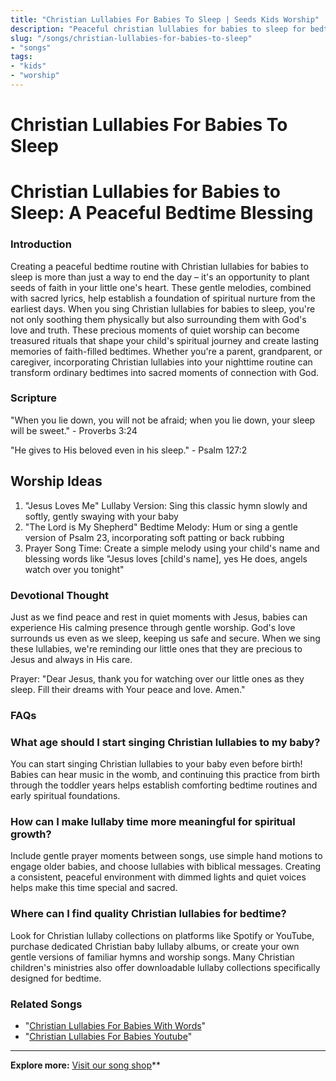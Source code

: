 ```yaml
---
title: "Christian Lullabies For Babies To Sleep | Seeds Kids Worship"
description: "Peaceful christian lullabies for babies to sleep for bedtime and quiet moments. Christian music to comfort and nurture young children's faith."
slug: "/songs/christian-lullabies-for-babies-to-sleep"
- "songs"
tags:
- "kids"
- "worship"
---
```


# Christian Lullabies For Babies To Sleep

# Christian Lullabies for Babies to Sleep: A Peaceful Bedtime Blessing

### Introduction
Creating a peaceful bedtime routine with Christian lullabies for babies to sleep is more than just a way to end the day – it's an opportunity to plant seeds of faith in your little one's heart. These gentle melodies, combined with sacred lyrics, help establish a foundation of spiritual nurture from the earliest days. When you sing Christian lullabies for babies to sleep, you're not only soothing them physically but also surrounding them with God's love and truth. These precious moments of quiet worship can become treasured rituals that shape your child's spiritual journey and create lasting memories of faith-filled bedtimes. Whether you're a parent, grandparent, or caregiver, incorporating Christian lullabies into your nighttime routine can transform ordinary bedtimes into sacred moments of connection with God.

### Scripture
"When you lie down, you will not be afraid; when you lie down, your sleep will be sweet." - Proverbs 3:24

"He gives to His beloved even in his sleep." - Psalm 127:2

## Worship Ideas
1. "Jesus Loves Me" Lullaby Version: Sing this classic hymn slowly and softly, gently swaying with your baby
2. "The Lord is My Shepherd" Bedtime Melody: Hum or sing a gentle version of Psalm 23, incorporating soft patting or back rubbing
3. Prayer Song Time: Create a simple melody using your child's name and blessing words like "Jesus loves [child's name], yes He does, angels watch over you tonight"

### Devotional Thought
Just as we find peace and rest in quiet moments with Jesus, babies can experience His calming presence through gentle worship. God's love surrounds us even as we sleep, keeping us safe and secure. When we sing these lullabies, we're reminding our little ones that they are precious to Jesus and always in His care.

Prayer: "Dear Jesus, thank you for watching over our little ones as they sleep. Fill their dreams with Your peace and love. Amen."

### FAQs

### What age should I start singing Christian lullabies to my baby?
You can start singing Christian lullabies to your baby even before birth! Babies can hear music in the womb, and continuing this practice from birth through the toddler years helps establish comforting bedtime routines and early spiritual foundations.

### How can I make lullaby time more meaningful for spiritual growth?
Include gentle prayer moments between songs, use simple hand motions to engage older babies, and choose lullabies with biblical messages. Creating a consistent, peaceful environment with dimmed lights and quiet voices helps make this time special and sacred.

### Where can I find quality Christian lullabies for bedtime?
Look for Christian lullaby collections on platforms like Spotify or YouTube, purchase dedicated Christian baby lullaby albums, or create your own gentle versions of familiar hymns and worship songs. Many Christian children's ministries also offer downloadable lullaby collections specifically designed for bedtime.

### Related Songs

- "[Christian Lullabies For Babies With Words](/songs/christian-lullabies-for-babies-with-words/)"
- "[Christian Lullabies For Babies Youtube](/songs/christian-lullabies-for-babies-youtube/)"

---

**Explore more:** [Visit our song shop](https://seedskidsworship.com/shop)**

<!-- Schema Markup -->
<script type="application/ld+json">
{
  "@context": "https://schema.org",
  "@type": "MusicRecording",
  "name": "Christian Lullabies For Babies To Sleep",
  "byArtist": {
    "@type": "MusicGroup",
    "name": "Seeds Kids Worship"
  },
  "isFamilyFriendly": true,
  "url": "https://seedskidsworship.com/songs/christian-lullabies-for-babies-to-sleep/"
}
</script>